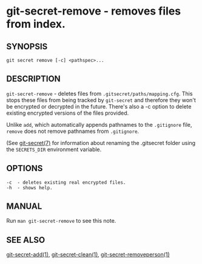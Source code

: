 git-secret-remove - removes files from index.
=============================================

## SYNOPSIS

    git secret remove [-c] <pathspec>...


## DESCRIPTION
`git-secret-remove` - deletes files from `.gitsecret/paths/mapping.cfg`.
This stops these files from being tracked by `git-secret` and therefore 
they won't be encrypted or decrypted in the future.
There's also a -c option to delete existing encrypted versions of the files provided.

Unlike `add`, which automatically appends pathnames to the `.gitignore` file, `remove`
does not remove pathnames from `.gitignore`.

(See [git-secret(7)](https://git-secret.io/git-secret) for information about renaming the .gitsecret
folder using the `SECRETS_DIR` environment variable.


## OPTIONS

    -c  - deletes existing real encrypted files.
    -h  - shows help.


## MANUAL

Run `man git-secret-remove` to see this note.


## SEE ALSO

[git-secret-add(1)](https://git-secret.io/git-secret-add), [git-secret-clean(1)](https://git-secret.io/git-secret-clean),
[git-secret-removeperson(1)](https://git-secret.io/git-secret-removeperson)
